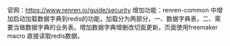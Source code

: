 官网：https://www.renren.io/guide/security
增加功能：renren-common 中增加启动加载数据字典到redis的功能，加载分为两部分，一、数据字典表，二、需要当做数据字典的业务表。增加数据字典增删改切面更新。页面使用freemaker macro 直接读取redis数据。

